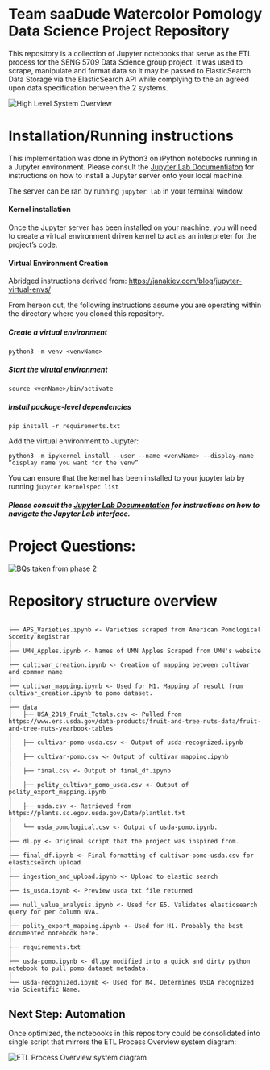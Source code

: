 # Team saaDude Watercolor Pomology Data Science Project Repository

This repository is a collection of Jupyter notebooks that serve as the ETL process for the SENG 5709 Data Science group project. It was used to scrape, manipulate and format data so it may be passed to ElasticSearch Data Storage via the ElasticSearch API while complying to the an agreed upon data specification between the 2 systems.

![High Level System Overview](https://i.imgur.com/5YqiNif.jpg)

# Installation/Running instructions

This implementation was done in Python3 on iPython notebooks running in a Jupyter environment. Please consult the [Jupyter Lab Documentiaton](https://jupyterlab.readthedocs.io/en/stable/getting_started/installation.html) for instructions on how to install a Jupyter server onto your local machine.

The server can be ran by running `jupyter lab` in your terminal window.

#### Kernel installation

Once the Jupyter server has been installed on your machine, you will need to create a virtual environment driven kernel to act as an interpreter for the project’s code.

#### Virtual Environment Creation

Abridged instructions derived from: https://janakiev.com/blog/jupyter-virtual-envs/

From hereon out, the following instructions assume you are operating within the directory where you cloned this repository.

##### Create a virtual environment 

`python3 -m venv <venvName>`

##### Start the virutal environment 

`source <venName>/bin/activate`

##### Install package-level dependencies

`pip install -r requirements.txt`

Add the virtual environment to Jupyter:

`python3 -m ipykernel install --user --name <venvName> --display-name “display name you want for the venv”`

You can ensure that the kernel has been installed to your jupyter lab by running `jupyter kernelspec list`



##### Please consult the [Jupyter Lab Documentation](https://jupyterlab.readthedocs.io/en/stable/user/interface.html) for instructions on how to navigate the Jupyter Lab interface.

# Project Questions:

![BQs taken from phase 2](https://i.imgur.com/mfPhi8I.png)

# Repository structure overview

```

├── APS_Varieties.ipynb <- Varieties scraped from American Pomological Soceity Registrar
|
├── UMN_Apples.ipynb <- Names of UMN Apples Scraped from UMN's website
|
├── cultivar_creation.ipynb <- Creation of mapping between cultivar and common name
|
├── cultivar_mapping.ipynb <- Used for M1. Mapping of result from cultivar_creation.ipynb to pomo dataset.
|
├── data
│	├── USA_2019_Fruit_Totals.csv <- Pulled from https://www.ers.usda.gov/data-products/fruit-and-tree-nuts-data/fruit-and-tree-nuts-yearbook-tables
|
│  	├── cultivar-pomo-usda.csv <- Output of usda-recognized.ipynb
|
│  	├── cultivar-pomo.csv <- Output of cultivar_mapping.ipynb
|
│  	├── final.csv <- Output of final_df.ipynb
|
│  	├── polity_cultivar_pomo_usda.csv <- Output of polity_export_mapping.ipynb
|
│  	├── usda.csv <- Retrieved from https://plants.sc.egov.usda.gov/Data/plantlst.txt
|
│  	└── usda_pomological.csv <- Output of usda-pomo.ipynb.
|
├── dl.py <- Original script that the project was inspired from.
|
├── final_df.ipynb <- Final formatting of cultivar-pomo-usda.csv for elasticsearch upload
|
├── ingestion_and_upload.ipynb <- Upload to elastic search
|
├── is_usda.ipynb <- Preview usda txt file returned
|
├── null_value_analysis.ipynb <- Used for E5. Validates elasticsearch query for per column NVA.
|
├── polity_export_mapping.ipynb <- Used for H1. Probably the best documented notebook here.
|
├── requirements.txt
|
├── usda-pomo.ipynb <- dl.py modified into a quick and dirty python notebook to pull pomo dataset metadata.
|
└── usda-recognized.ipynb <- Used for M4. Determines USDA recognized via Scientific Name.
```



## Next Step: Automation

Once optimized, the notebooks in this repository could be consolidated into single script that mirrors the ETL Process Overview system diagram:

![ETL Process Overview system diagram](https://i.imgur.com/KORxYL7.png)

